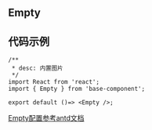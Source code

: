 ## Empty
## 代码示例

```tsx
/**
 * desc: 内置图片
 */
import React from 'react';
import { Empty } from 'base-component';

export default ()=> <Empty />;
```

<API id='Empty'></API>

[Empty配置参考antd文档](https://ant.design/components/empty-cn/#API)